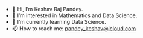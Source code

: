 - 👋 Hi, I’m Keshav Raj Pandey.
- 👀 I’m interested in Mathematics and Data Science.
- 🌱 I’m currently learning Data Science.
- 📫 How to reach me: pandey_keshav@icloud.com
